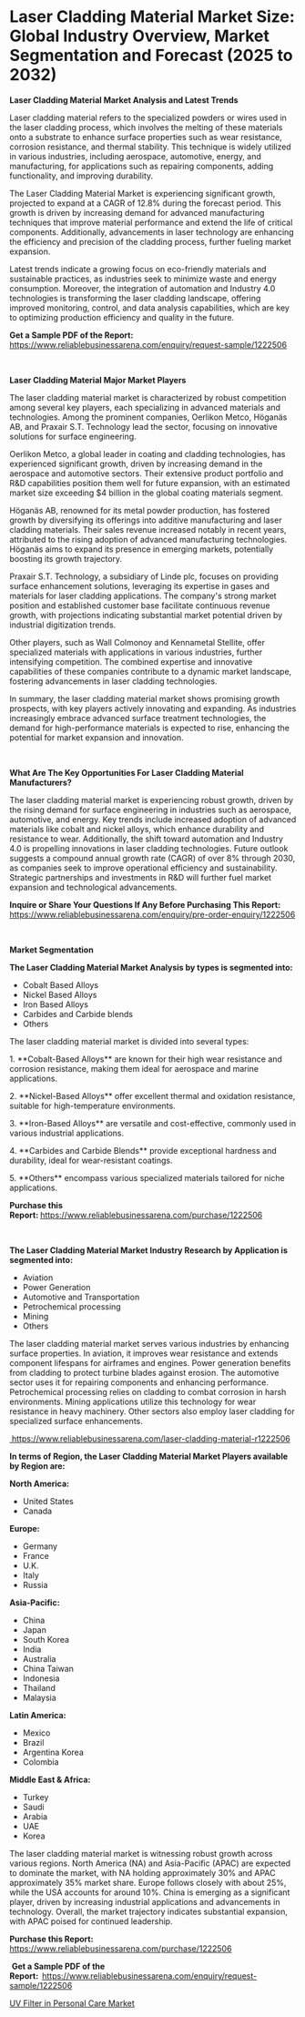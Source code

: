 <p><h1>Laser Cladding Material Market Size: Global Industry Overview, Market Segmentation and Forecast (2025 to 2032)</h1></p><p><strong>Laser Cladding Material Market Analysis and Latest Trends</strong></p>
<p><p>Laser cladding material refers to the specialized powders or wires used in the laser cladding process, which involves the melting of these materials onto a substrate to enhance surface properties such as wear resistance, corrosion resistance, and thermal stability. This technique is widely utilized in various industries, including aerospace, automotive, energy, and manufacturing, for applications such as repairing components, adding functionality, and improving durability.</p><p>The Laser Cladding Material Market is experiencing significant growth, projected to expand at a CAGR of 12.8% during the forecast period. This growth is driven by increasing demand for advanced manufacturing techniques that improve material performance and extend the life of critical components. Additionally, advancements in laser technology are enhancing the efficiency and precision of the cladding process, further fueling market expansion.</p><p>Latest trends indicate a growing focus on eco-friendly materials and sustainable practices, as industries seek to minimize waste and energy consumption. Moreover, the integration of automation and Industry 4.0 technologies is transforming the laser cladding landscape, offering improved monitoring, control, and data analysis capabilities, which are key to optimizing production efficiency and quality in the future.</p></p>
<p><strong>Get a Sample PDF of the Report:&nbsp;</strong> <a href="https://www.reliablebusinessarena.com/enquiry/request-sample/1222506?utm_campaign=2238&utm_medium=2&utm_source=Github&utm_content=ia&utm_term=05022025&utm_id=laser-cladding-material">https://www.reliablebusinessarena.com/enquiry/request-sample/1222506</a></p>
<p>&nbsp;</p>
<p><strong>Laser Cladding Material Major Market Players</strong></p>
<p><p>The laser cladding material market is characterized by robust competition among several key players, each specializing in advanced materials and technologies. Among the prominent companies, Oerlikon Metco, Höganäs AB, and Praxair S.T. Technology lead the sector, focusing on innovative solutions for surface engineering.</p><p>Oerlikon Metco, a global leader in coating and cladding technologies, has experienced significant growth, driven by increasing demand in the aerospace and automotive sectors. Their extensive product portfolio and R&D capabilities position them well for future expansion, with an estimated market size exceeding $4 billion in the global coating materials segment.</p><p>Höganäs AB, renowned for its metal powder production, has fostered growth by diversifying its offerings into additive manufacturing and laser cladding materials. Their sales revenue increased notably in recent years, attributed to the rising adoption of advanced manufacturing technologies. Höganäs aims to expand its presence in emerging markets, potentially boosting its growth trajectory.</p><p>Praxair S.T. Technology, a subsidiary of Linde plc, focuses on providing surface enhancement solutions, leveraging its expertise in gases and materials for laser cladding applications. The company's strong market position and established customer base facilitate continuous revenue growth, with projections indicating substantial market potential driven by industrial digitization trends.</p><p>Other players, such as Wall Colmonoy and Kennametal Stellite, offer specialized materials with applications in various industries, further intensifying competition. The combined expertise and innovative capabilities of these companies contribute to a dynamic market landscape, fostering advancements in laser cladding technologies.</p><p>In summary, the laser cladding material market shows promising growth prospects, with key players actively innovating and expanding. As industries increasingly embrace advanced surface treatment technologies, the demand for high-performance materials is expected to rise, enhancing the potential for market expansion and innovation.</p></p>
<p>&nbsp;</p>
<p><strong>What Are The Key Opportunities For Laser Cladding Material Manufacturers?</strong></p>
<p><p>The laser cladding material market is experiencing robust growth, driven by the rising demand for surface engineering in industries such as aerospace, automotive, and energy. Key trends include increased adoption of advanced materials like cobalt and nickel alloys, which enhance durability and resistance to wear. Additionally, the shift toward automation and Industry 4.0 is propelling innovations in laser cladding technologies. Future outlook suggests a compound annual growth rate (CAGR) of over 8% through 2030, as companies seek to improve operational efficiency and sustainability. Strategic partnerships and investments in R&D will further fuel market expansion and technological advancements.</p></p>
<p><strong>Inquire or Share Your Questions If Any Before Purchasing This Report:</strong> <a href="https://www.reliablebusinessarena.com/enquiry/pre-order-enquiry/1222506?utm_campaign=2238&utm_medium=2&utm_source=Github&utm_content=ia&utm_term=05022025&utm_id=laser-cladding-material">https://www.reliablebusinessarena.com/enquiry/pre-order-enquiry/1222506</a></p>
<p>&nbsp;</p>
<p><strong>Market Segmentation</strong></p>
<p><strong>The Laser Cladding Material Market Analysis by types is segmented into:</strong></p>
<p><ul><li>Cobalt Based Alloys</li><li>Nickel Based Alloys</li><li>Iron Based Alloys</li><li>Carbides and Carbide blends</li><li>Others</li></ul></p>
<p><p>The laser cladding material market is divided into several types: </p><p>1. **Cobalt-Based Alloys** are known for their high wear resistance and corrosion resistance, making them ideal for aerospace and marine applications. </p><p>2. **Nickel-Based Alloys** offer excellent thermal and oxidation resistance, suitable for high-temperature environments. </p><p>3. **Iron-Based Alloys** are versatile and cost-effective, commonly used in various industrial applications. </p><p>4. **Carbides and Carbide Blends** provide exceptional hardness and durability, ideal for wear-resistant coatings. </p><p>5. **Others** encompass various specialized materials tailored for niche applications.</p></p>
<p><strong>Purchase this Report:&nbsp;</strong><a href="https://www.reliablebusinessarena.com/purchase/1222506?utm_campaign=2238&utm_medium=2&utm_source=Github&utm_content=ia&utm_term=05022025&utm_id=laser-cladding-material">https://www.reliablebusinessarena.com/purchase/1222506</a></p>
<p>&nbsp;</p>
<p><strong>The Laser Cladding Material Market Industry Research by Application is segmented into:</strong></p>
<p><ul><li>Aviation</li><li>Power Generation</li><li>Automotive and Transportation</li><li>Petrochemical processing</li><li>Mining</li><li>Others</li></ul></p>
<p><p>The laser cladding material market serves various industries by enhancing surface properties. In aviation, it improves wear resistance and extends component lifespans for airframes and engines. Power generation benefits from cladding to protect turbine blades against erosion. The automotive sector uses it for repairing components and enhancing performance. Petrochemical processing relies on cladding to combat corrosion in harsh environments. Mining applications utilize this technology for wear resistance in heavy machinery. Other sectors also employ laser cladding for specialized surface enhancements.</p></p>
<p><a href="https://www.reliablebusinessarena.com/laser-cladding-material-r1222506?utm_campaign=2238&utm_medium=2&utm_source=Github&utm_content=ia&utm_term=05022025&utm_id=laser-cladding-material">&nbsp;https://www.reliablebusinessarena.com/laser-cladding-material-r1222506</a></p>
<p><strong>In terms of Region, the Laser Cladding Material Market Players available by Region are:</strong></p>
<p>
    <p> <strong> North America: </strong>
        <ul>
            <li>United States</li>
            <li>Canada</li>
        </ul>
        </p> 
    <p> <strong> Europe: </strong>
        <ul>
            <li>Germany</li>
            <li>France</li>
            <li>U.K.</li>
            <li>Italy</li>
            <li>Russia</li>
        </ul>
        </p> 
    <p> <strong> Asia-Pacific: </strong>
        <ul>
            <li>China</li>
            <li>Japan</li>
            <li>South Korea</li>
            <li>India</li>
            <li>Australia</li>
            <li>China Taiwan</li>
            <li>Indonesia</li>
            <li>Thailand</li>
            <li>Malaysia</li>
        </ul>
        </p> 
    <p> <strong> Latin America: </strong>
        <ul>
            <li>Mexico</li>
            <li>Brazil</li>
            <li>Argentina Korea</li>
            <li>Colombia</li>
        </ul>
        </p> 
    <p> <strong> Middle East & Africa: </strong>
        <ul>
            <li>Turkey</li>
            <li>Saudi</li>
            <li>Arabia</li>
            <li>UAE</li>
            <li>Korea</li>
        </ul>
    </p>
    </p>
<p><p>The laser cladding material market is witnessing robust growth across various regions. North America (NA) and Asia-Pacific (APAC) are expected to dominate the market, with NA holding approximately 30% and APAC approximately 35% market share. Europe follows closely with about 25%, while the USA accounts for around 10%. China is emerging as a significant player, driven by increasing industrial applications and advancements in technology. Overall, the market trajectory indicates substantial expansion, with APAC poised for continued leadership.</p></p>
<p><strong>Purchase this Report: </strong><a href="https://www.reliablebusinessarena.com/purchase/1222506?utm_campaign=2238&utm_medium=2&utm_source=Github&utm_content=ia&utm_term=05022025&utm_id=laser-cladding-material">https://www.reliablebusinessarena.com/purchase/1222506</a></p>
<p>&nbsp;<strong>Get a Sample PDF of the Report:&nbsp;&nbsp;</strong><a href="https://www.reliablebusinessarena.com/enquiry/request-sample/1222506?utm_campaign=2238&utm_medium=2&utm_source=Github&utm_content=ia&utm_term=05022025&utm_id=laser-cladding-material">https://www.reliablebusinessarena.com/enquiry/request-sample/1222506</a></p>
<p><strong></strong></p>
<p><p><a href="https://github.com/WashimHussain441/Market-Research-Report-List-1/blob/main/uv-filter-in-personal-care-market.md?utm_campaign=2238&utm_medium=2&utm_source=Github&utm_content=ia&utm_term=05022025&utm_id=laser-cladding-material">UV Filter in Personal Care Market</a></p></p>